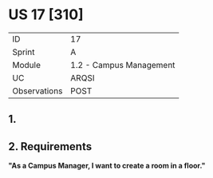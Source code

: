 # US 17 [310]

|              |                         |
| ------------ | ----------------------- |
| ID           | 17                      |
| Sprint       | A                       |
| Module       | 1.2 - Campus Management |
| UC           | ARQSI                   |
| Observations | POST                    |

## 1.

## 2. Requirements

**"As a Campus Manager, I want to create a room in a floor."**
